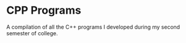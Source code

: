 # CPP Programs
A compilation of all the C++ programs I developed during my second semester of college.
